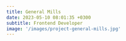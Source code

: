 ```yaml
---
title: General Mills
date: 2023-05-10 08:01:35 +0300
subtitle: Frontend Developer
image: '/images/project-general-mills.jpg'
---
```

